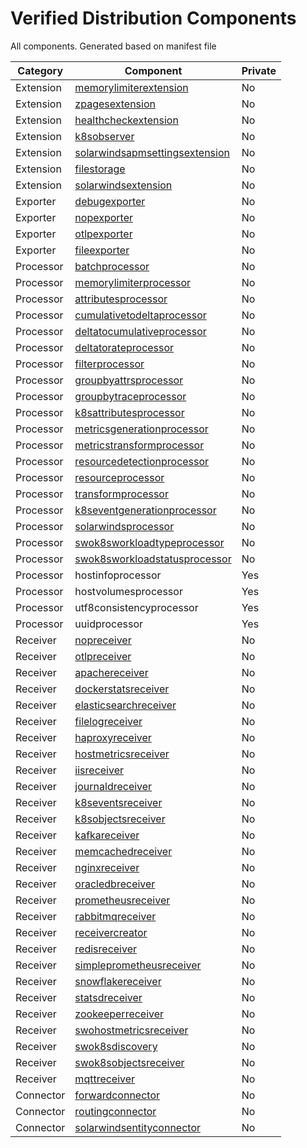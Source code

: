 # Verified Distribution Components

All components. Generated based on manifest file

| Category | Component | Private |
| --- | --- | --- |
| Extension | [memorylimiterextension](https://github.com/open-telemetry/opentelemetry-collector/tree/main/extension/memorylimiterextension) | No |
| Extension | [zpagesextension](https://github.com/open-telemetry/opentelemetry-collector/tree/main/extension/zpagesextension) | No |
| Extension | [healthcheckextension](https://github.com/open-telemetry/opentelemetry-collector-contrib/tree/main/extension/healthcheckextension) | No |
| Extension | [k8sobserver](https://github.com/open-telemetry/opentelemetry-collector-contrib/tree/main/extension/observer/k8sobserver) | No |
| Extension | [solarwindsapmsettingsextension](https://github.com/open-telemetry/opentelemetry-collector-contrib/tree/main/extension/solarwindsapmsettingsextension) | No |
| Extension | [filestorage](https://github.com/open-telemetry/opentelemetry-collector-contrib/tree/main/extension/storage/filestorage) | No |
| Extension | [solarwindsextension](https://github.com/solarwinds/solarwinds-otel-collector-contrib/tree/main/extension/solarwindsextension) | No |
| Exporter | [debugexporter](https://github.com/open-telemetry/opentelemetry-collector/tree/main/exporter/debugexporter) | No |
| Exporter | [nopexporter](https://github.com/open-telemetry/opentelemetry-collector/tree/main/exporter/nopexporter) | No |
| Exporter | [otlpexporter](https://github.com/open-telemetry/opentelemetry-collector/tree/main/exporter/otlpexporter) | No |
| Exporter | [fileexporter](https://github.com/open-telemetry/opentelemetry-collector-contrib/tree/main/exporter/fileexporter) | No |
| Processor | [batchprocessor](https://github.com/open-telemetry/opentelemetry-collector/tree/main/processor/batchprocessor) | No |
| Processor | [memorylimiterprocessor](https://github.com/open-telemetry/opentelemetry-collector/tree/main/processor/memorylimiterprocessor) | No |
| Processor | [attributesprocessor](https://github.com/open-telemetry/opentelemetry-collector-contrib/tree/main/processor/attributesprocessor) | No |
| Processor | [cumulativetodeltaprocessor](https://github.com/open-telemetry/opentelemetry-collector-contrib/tree/main/processor/cumulativetodeltaprocessor) | No |
| Processor | [deltatocumulativeprocessor](https://github.com/open-telemetry/opentelemetry-collector-contrib/tree/main/processor/deltatocumulativeprocessor) | No |
| Processor | [deltatorateprocessor](https://github.com/open-telemetry/opentelemetry-collector-contrib/tree/main/processor/deltatorateprocessor) | No |
| Processor | [filterprocessor](https://github.com/open-telemetry/opentelemetry-collector-contrib/tree/main/processor/filterprocessor) | No |
| Processor | [groupbyattrsprocessor](https://github.com/open-telemetry/opentelemetry-collector-contrib/tree/main/processor/groupbyattrsprocessor) | No |
| Processor | [groupbytraceprocessor](https://github.com/open-telemetry/opentelemetry-collector-contrib/tree/main/processor/groupbytraceprocessor) | No |
| Processor | [k8sattributesprocessor](https://github.com/open-telemetry/opentelemetry-collector-contrib/tree/main/processor/k8sattributesprocessor) | No |
| Processor | [metricsgenerationprocessor](https://github.com/open-telemetry/opentelemetry-collector-contrib/tree/main/processor/metricsgenerationprocessor) | No |
| Processor | [metricstransformprocessor](https://github.com/open-telemetry/opentelemetry-collector-contrib/tree/main/processor/metricstransformprocessor) | No |
| Processor | [resourcedetectionprocessor](https://github.com/open-telemetry/opentelemetry-collector-contrib/tree/main/processor/resourcedetectionprocessor) | No |
| Processor | [resourceprocessor](https://github.com/open-telemetry/opentelemetry-collector-contrib/tree/main/processor/resourceprocessor) | No |
| Processor | [transformprocessor](https://github.com/open-telemetry/opentelemetry-collector-contrib/tree/main/processor/transformprocessor) | No |
| Processor | [k8seventgenerationprocessor](https://github.com/solarwinds/solarwinds-otel-collector-contrib/tree/main/processor/k8seventgenerationprocessor) | No |
| Processor | [solarwindsprocessor](https://github.com/solarwinds/solarwinds-otel-collector-contrib/tree/main/processor/solarwindsprocessor) | No |
| Processor | [swok8sworkloadtypeprocessor](https://github.com/solarwinds/solarwinds-otel-collector-contrib/tree/main/processor/swok8sworkloadtypeprocessor) | No |
| Processor | [swok8sworkloadstatusprocessor](https://github.com/solarwinds/solarwinds-otel-collector-contrib/tree/main/processor/swok8sworkloadstatusprocessor) | No |
| Processor | hostinfoprocessor | Yes |
| Processor | hostvolumesprocessor | Yes |
| Processor | utf8consistencyprocessor | Yes |
| Processor | uuidprocessor | Yes |
| Receiver | [nopreceiver](https://github.com/open-telemetry/opentelemetry-collector/tree/main/receiver/nopreceiver) | No |
| Receiver | [otlpreceiver](https://github.com/open-telemetry/opentelemetry-collector/tree/main/receiver/otlpreceiver) | No |
| Receiver | [apachereceiver](https://github.com/open-telemetry/opentelemetry-collector-contrib/tree/main/receiver/apachereceiver) | No |
| Receiver | [dockerstatsreceiver](https://github.com/open-telemetry/opentelemetry-collector-contrib/tree/main/receiver/dockerstatsreceiver) | No |
| Receiver | [elasticsearchreceiver](https://github.com/open-telemetry/opentelemetry-collector-contrib/tree/main/receiver/elasticsearchreceiver) | No |
| Receiver | [filelogreceiver](https://github.com/open-telemetry/opentelemetry-collector-contrib/tree/main/receiver/filelogreceiver) | No |
| Receiver | [haproxyreceiver](https://github.com/open-telemetry/opentelemetry-collector-contrib/tree/main/receiver/haproxyreceiver) | No |
| Receiver | [hostmetricsreceiver](https://github.com/open-telemetry/opentelemetry-collector-contrib/tree/main/receiver/hostmetricsreceiver) | No |
| Receiver | [iisreceiver](https://github.com/open-telemetry/opentelemetry-collector-contrib/tree/main/receiver/iisreceiver) | No |
| Receiver | [journaldreceiver](https://github.com/open-telemetry/opentelemetry-collector-contrib/tree/main/receiver/journaldreceiver) | No |
| Receiver | [k8seventsreceiver](https://github.com/open-telemetry/opentelemetry-collector-contrib/tree/main/receiver/k8seventsreceiver) | No |
| Receiver | [k8sobjectsreceiver](https://github.com/open-telemetry/opentelemetry-collector-contrib/tree/main/receiver/k8sobjectsreceiver) | No |
| Receiver | [kafkareceiver](https://github.com/open-telemetry/opentelemetry-collector-contrib/tree/main/receiver/kafkareceiver) | No |
| Receiver | [memcachedreceiver](https://github.com/open-telemetry/opentelemetry-collector-contrib/tree/main/receiver/memcachedreceiver) | No |
| Receiver | [nginxreceiver](https://github.com/open-telemetry/opentelemetry-collector-contrib/tree/main/receiver/nginxreceiver) | No |
| Receiver | [oracledbreceiver](https://github.com/open-telemetry/opentelemetry-collector-contrib/tree/main/receiver/oracledbreceiver) | No |
| Receiver | [prometheusreceiver](https://github.com/open-telemetry/opentelemetry-collector-contrib/tree/main/receiver/prometheusreceiver) | No |
| Receiver | [rabbitmqreceiver](https://github.com/open-telemetry/opentelemetry-collector-contrib/tree/main/receiver/rabbitmqreceiver) | No |
| Receiver | [receivercreator](https://github.com/open-telemetry/opentelemetry-collector-contrib/tree/main/receiver/receivercreator) | No |
| Receiver | [redisreceiver](https://github.com/open-telemetry/opentelemetry-collector-contrib/tree/main/receiver/redisreceiver) | No |
| Receiver | [simpleprometheusreceiver](https://github.com/open-telemetry/opentelemetry-collector-contrib/tree/main/receiver/simpleprometheusreceiver) | No |
| Receiver | [snowflakereceiver](https://github.com/open-telemetry/opentelemetry-collector-contrib/tree/main/receiver/snowflakereceiver) | No |
| Receiver | [statsdreceiver](https://github.com/open-telemetry/opentelemetry-collector-contrib/tree/main/receiver/statsdreceiver) | No |
| Receiver | [zookeeperreceiver](https://github.com/open-telemetry/opentelemetry-collector-contrib/tree/main/receiver/zookeeperreceiver) | No |
| Receiver | [swohostmetricsreceiver](https://github.com/solarwinds/solarwinds-otel-collector-contrib/tree/main/receiver/swohostmetricsreceiver) | No |
| Receiver | [swok8sdiscovery](https://github.com/solarwinds/solarwinds-otel-collector-contrib/tree/main/receiver/swok8sdiscovery) | No |
| Receiver | [swok8sobjectsreceiver](https://github.com/solarwinds/solarwinds-otel-collector-contrib/tree/main/receiver/swok8sobjectsreceiver) | No |
| Receiver | [mqttreceiver](https://github.com/solarwinds/solarwinds-otel-collector-contrib/tree/main/receiver/mqttreceiver) | No |
| Connector | [forwardconnector](https://github.com/open-telemetry/opentelemetry-collector/tree/main/connector/forwardconnector) | No |
| Connector | [routingconnector](https://github.com/open-telemetry/opentelemetry-collector-contrib/tree/main/connector/routingconnector) | No |
| Connector | [solarwindsentityconnector](https://github.com/solarwinds/solarwinds-otel-collector-contrib/tree/main/connector/solarwindsentityconnector) | No |
